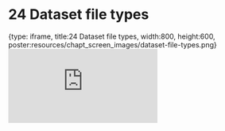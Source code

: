 # 24 Dataset file types
 
{type: iframe, title:24 Dataset file types, width:800, height:600, poster:resources/chapt_screen_images/dataset-file-types.png}
![](https://datatrail-jhu.github.io/DataTrail_ReOrg/no_toc/dataset-file-types.html)
 

 
